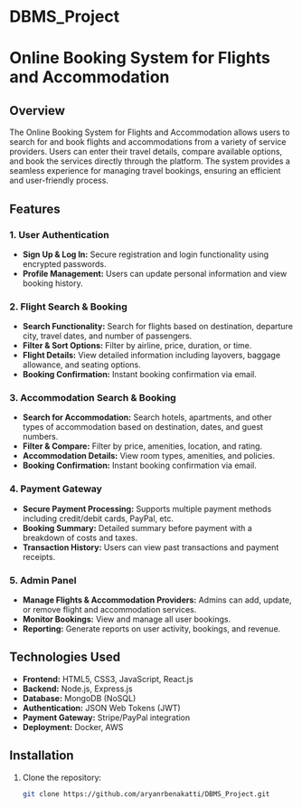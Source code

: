 # DBMS_Project
# Online Booking System for Flights and Accommodation

## Overview

The Online Booking System for Flights and Accommodation allows users to search for and book flights and accommodations from a variety of service providers. Users can enter their travel details, compare available options, and book the services directly through the platform. The system provides a seamless experience for managing travel bookings, ensuring an efficient and user-friendly process.

## Features

### 1. User Authentication
- **Sign Up & Log In:** Secure registration and login functionality using encrypted passwords.
- **Profile Management:** Users can update personal information and view booking history.

### 2. Flight Search & Booking
- **Search Functionality:** Search for flights based on destination, departure city, travel dates, and number of passengers.
- **Filter & Sort Options:** Filter by airline, price, duration, or time.
- **Flight Details:** View detailed information including layovers, baggage allowance, and seating options.
- **Booking Confirmation:** Instant booking confirmation via email.

### 3. Accommodation Search & Booking
- **Search for Accommodation:** Search hotels, apartments, and other types of accommodation based on destination, dates, and guest numbers.
- **Filter & Compare:** Filter by price, amenities, location, and rating.
- **Accommodation Details:** View room types, amenities, and policies.
- **Booking Confirmation:** Instant booking confirmation via email.

### 4. Payment Gateway
- **Secure Payment Processing:** Supports multiple payment methods including credit/debit cards, PayPal, etc.
- **Booking Summary:** Detailed summary before payment with a breakdown of costs and taxes.
- **Transaction History:** Users can view past transactions and payment receipts.

### 5. Admin Panel
- **Manage Flights & Accommodation Providers:** Admins can add, update, or remove flight and accommodation services.
- **Monitor Bookings:** View and manage all user bookings.
- **Reporting:** Generate reports on user activity, bookings, and revenue.

## Technologies Used

- **Frontend:** HTML5, CSS3, JavaScript, React.js
- **Backend:** Node.js, Express.js
- **Database:** MongoDB (NoSQL)
- **Authentication:** JSON Web Tokens (JWT)
- **Payment Gateway:** Stripe/PayPal integration
- **Deployment:** Docker, AWS

## Installation

1. Clone the repository:

   ```bash
   git clone https://github.com/aryanrbenakatti/DBMS_Project.git
